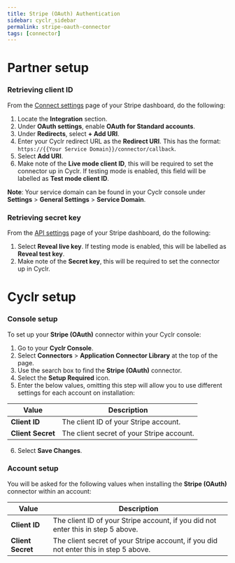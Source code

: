 ```yaml
---
title: Stripe (OAuth) Authentication
sidebar: cyclr_sidebar
permalink: stripe-oauth-connector
tags: [connector]
---
```


# Partner setup

### Retrieving client ID

From the [Connect settings](https://dashboard.stripe.com/settings/applications) page of your Stripe dashboard, do the following:

1. Locate the **Integration** section.
2. Under **OAuth settings**, enable **OAuth for Standard accounts**.
3. Under **Redirects**, select **+ Add URI**.
4. Enter your Cyclr redirect URL as the **Redirect URI**. This has the format: `https://{{Your Service Domain}}/connector/callback`.
5. Select **Add URI**.
6. Make note of the **Live mode client ID**, this will be required to set the connector up in Cyclr. If testing mode is enabled, this field will be labelled as **Test mode client ID**.

**Note**: Your service domain can be found in your Cyclr console under **Settings** > **General Settings** > **Service Domain**.

### Retrieving secret key

From the [API settings](https://dashboard.stripe.com/apikeys) page of your Stripe dashboard, do the following:

1. Select **Reveal live key**. If testing mode is enabled, this will be labelled as **Reveal test key**.
2. Make note of the **Secret key**, this will be required to set the connector up in Cyclr.

# Cyclr setup

### Console setup

To set up your **Stripe (OAuth)** connector within your Cyclr console:

1. Go to your **Cyclr Console**.
2. Select **Connectors** > **Application Connector Library** at the top of the page.
3. Use the search box to find the **Stripe (OAuth)** connector.
4. Select the **Setup Required** icon.
5. Enter the below values, omitting this step will allow you to use different settings for each account on installation:

| Value             | Description                               |
| ----------------- | ----------------------------------------- |
| **Client ID**     | The client ID of your Stripe account.     |
| **Client Secret** | The client secret of your Stripe account. |

6. Select **Save Changes**.

### Account setup

You will be asked for the following values when installing the **Stripe (OAuth)** connector within an account:

| Value             | Description                                                                          |
| ----------------- | ------------------------------------------------------------------------------------ |
| **Client ID**     | The client ID of your Stripe account, if you did not enter this in step 5 above.     |
| **Client Secret** | The client secret of your Stripe account, if you did not enter this in step 5 above. |
